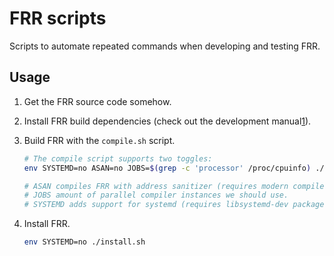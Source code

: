 # FRR scripts

Scripts to automate repeated commands when developing and testing FRR.

## Usage

1.  Get the FRR source code somehow.

2.  Install FRR build dependencies (check out the development manual[1]).

3.  Build FRR with the `compile.sh` script.

    ```sh
    # The compile script supports two toggles:
    env SYSTEMD=no ASAN=no JOBS=$(grep -c 'processor' /proc/cpuinfo) ./compile.sh

    # ASAN compiles FRR with address sanitizer (requires modern compiler).
    # JOBS amount of parallel compiler instances we should use.
    # SYSTEMD adds support for systemd (requires libsystemd-dev package).
    ```

4.  Install FRR.

    ```sh
    env SYSTEMD=no ./install.sh
    ```

[1]: http://docs.frrouting.org/projects/dev-guide/en/latest/index.html
